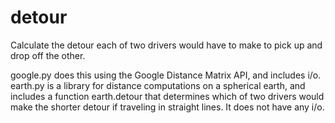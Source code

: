# detour
Calculate the detour each of two drivers would have to make to 
pick up and drop off the other.

google.py does this using the Google Distance Matrix API, and includes
i/o.
earth.py is a library for distance computations on a spherical earth, 
and includes a function earth.detour that determines which of two drivers 
would make the shorter detour if traveling in straight lines. It does not 
have any i/o.

